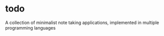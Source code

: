 # todo
A collection of minimalist note taking applications, implemented in multiple programming languages
